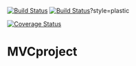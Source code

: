 [![Build Status](http://localhost:8080/job/MonsterValue_Crew/badge/icon)](http://localhost:8080/job/MonsterValue_Crew)
[![Build Status](http://localhost:8080/job/MonsterValue_Crew/badge/icon)](http://localhost:8080/job/MonsterValue_Crew/)?style=plastic

[![Coverage Status](https://coveralls.io/repos/github/MonsterValueCrew/MVCproject/badge.svg?branch=master)](https://coveralls.io/github/MonsterValueCrew/MVCproject?branch=master)

# MVCproject

